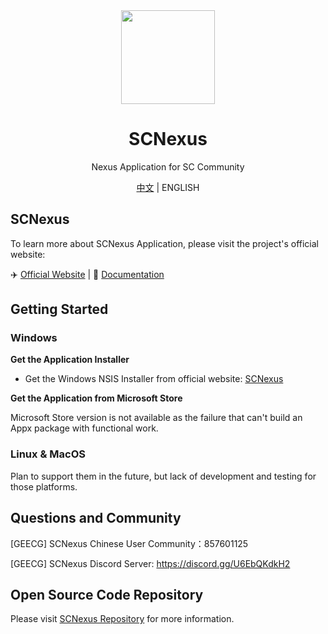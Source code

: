 <div align="center">
  <a href="https://english.scnexus.net" target="_blank">
    <img src="./public/application_icon.png" width="150">
  </a>
  <h1>SCNexus</h1>
  <p>Nexus Application for SC Community</p>
  <p>
    <a href="https://github.com/MengLuoRJ/scnexus/blob/main/README.md">中文</a> | 
    ENGLISH
  </p>
</div>

## SCNexus

To learn more about SCNexus Application, please visit the project's official website:

✈️ [Official Website](https://scnexus.net) | 📖 [Documentation](https://scnexus.net/guide/)

## Getting Started

### Windows

**Get the Application Installer**

- Get the Windows NSIS Installer from official website: [SCNexus](https://scnexus.net/)

**Get the Application from Microsoft Store**

Microsoft Store version is not available as the failure that can't build an Appx package with functional work.

<!-- <a href="https://apps.microsoft.com/store/detail/9PL7DCMCN13X?launch=true&mode=full">
	<img src="https://get.microsoft.com/images/zh-CN%20dark.svg"/>
</a> -->

### Linux & MacOS

Plan to support them in the future, but lack of development and testing for those platforms.

## Questions and Community

[GEECG] SCNexus Chinese User Community：857601125

[GEECG] SCNexus Discord Server: https://discord.gg/U6EbQKdkH2

## Open Source Code Repository

Please visit [SCNexus Repository](https://github.com/MengLuoRJ/scnexus) for more information.
